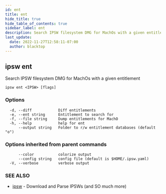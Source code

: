 ```yaml
---
id: ent
title: ent
hide_title: true
hide_table_of_contents: true
sidebar_label: ent
description: Search IPSW filesystem DMG for MachOs with a given entitlement
last_update:
  date: 2022-11-27T12:58:11-07:00
  author: blacktop
---
```

## ipsw ent

Search IPSW filesystem DMG for MachOs with a given entitlement

```
ipsw ent <IPSW> [flags]
```

### Options

```
  -d, --diff            Diff entitlements
  -e, --ent string      Entitlement to search for
  -f, --file string     Dump entitlements for MachO
  -h, --help            help for ent
      --output string   Folder to r/w entitlement databases (default "o")
```

### Options inherited from parent commands

```
      --color           colorize output
      --config string   config file (default is $HOME/.ipsw.yaml)
  -V, --verbose         verbose output
```

### SEE ALSO

* [ipsw](/docs/cli/ipsw)	 - Download and Parse IPSWs (and SO much more)

